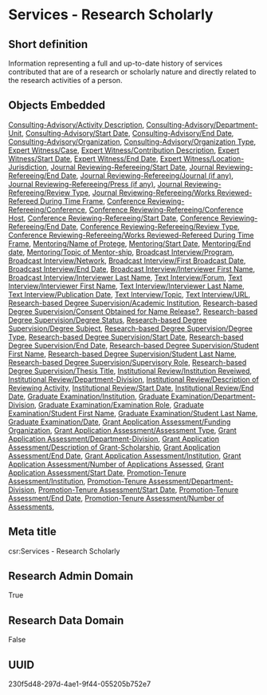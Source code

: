 # Services - Research Scholarly
## Short definition
Information representing a full and up-to-date history of services contributed that are of a research or scholarly nature and directly related to the research activities of a person.
## Objects Embedded
[Consulting-Advisory/Activity Description](../Object-Fields/Consulting-Advisory/Activity%20Description.md), [Consulting-Advisory/Department-Unit](../Object-Fields/Consulting-Advisory/Department-Unit.md), [Consulting-Advisory/Start Date](../Object-Fields/Consulting-Advisory/Start%20Date.md), [Consulting-Advisory/End Date](../Object-Fields/Consulting-Advisory/End%20Date.md), [Consulting-Advisory/Organization](../Object-Fields/Consulting-Advisory/Organization.md), [Consulting-Advisory/Organization Type](../Object-Fields/Consulting-Advisory/Organization%20Type.md), [Expert Witness/Case](../Object-Fields/Expert%20Witness/Case.md), [Expert Witness/Contribution Description](../Object-Fields/Expert%20Witness/Contribution%20Description.md), [Expert Witness/Start Date](../Object-Fields/Expert%20Witness/Start%20Date.md), [Expert Witness/End Date](../Object-Fields/Expert%20Witness/End%20Date.md), [Expert Witness/Location-Jurisdiction](../Object-Fields/Expert%20Witness/Location-Jurisdiction.md), [Journal Reviewing-Refereeing/Start Date](../Object-Fields/Journal%20Reviewing-Refereeing/Start%20Date.md), [Journal Reviewing-Refereeing/End Date](../Object-Fields/Journal%20Reviewing-Refereeing/End%20Date.md), [Journal Reviewing-Refereeing/Journal (if any)](../Object-Fields/Journal%20Reviewing-Refereeing/Journal%20(if%20any).md), [Journal Reviewing-Refereeing/Press (if any)](../Object-Fields/Journal%20Reviewing-Refereeing/Press%20(if%20any).md), [Journal Reviewing-Refereeing/Review Type](../Object-Fields/Journal%20Reviewing-Refereeing/Review%20Type.md), [Journal Reviewing-Refereeing/Works Reviewed-Refereed During Time Frame](../Object-Fields/Journal%20Reviewing-Refereeing/Works%20Reviewed-Refereed%20During%20Time%20Frame.md), [Conference Reviewing-Refereeing/Conference](../Object-Fields/Conference%20Reviewing-Refereeing/Conference.md), [Conference Reviewing-Refereeing/Conference Host](../Object-Fields/Conference%20Reviewing-Refereeing/Conference%20Host.md), [Conference Reviewing-Refereeing/Start Date](../Object-Fields/Conference%20Reviewing-Refereeing/Start%20Date.md), [Conference Reviewing-Refereeing/End Date](../Object-Fields/Conference%20Reviewing-Refereeing/End%20Date.md), [Conference Reviewing-Refereeing/Review Type](../Object-Fields/Conference%20Reviewing-Refereeing/Review%20Type.md), [Conference Reviewing-Refereeing/Works Reviewed-Refereed During Time Frame](../Object-Fields/Conference%20Reviewing-Refereeing/Works%20Reviewed-Refereed%20During%20Time%20Frame.md), [Mentoring/Name of Protege](../Object-Fields/Mentoring/Name%20of%20Protege.md), [Mentoring/Start Date](../Object-Fields/Mentoring/Start%20Date.md), [Mentoring/End date](../Object-Fields/Mentoring/End%20date.md), [Mentoring/Topic of Mentor-ship](../Object-Fields/Mentoring/Topic%20of%20Mentor-ship.md), [Broadcast Interview/Program](../Object-Fields/Broadcast%20Interview/Program.md), [Broadcast Interview/Network](../Object-Fields/Broadcast%20Interview/Network.md), [Broadcast Interview/First Broadcast Date](../Object-Fields/Broadcast%20Interview/First%20Broadcast%20Date.md), [Broadcast Interview/End Date](../Object-Fields/Broadcast%20Interview/End%20Date.md), [Broadcast Interview/Interviewer First Name](../Object-Fields/Broadcast%20Interview/Interviewer%20First%20Name.md), [Broadcast Interview/Interviewer Last Name](../Object-Fields/Broadcast%20Interview/Interviewer%20Last%20Name.md), [Text Interview/Forum](../Object-Fields/Text%20Interview/Forum.md), [Text Interview/Interviewer First Name](../Object-Fields/Text%20Interview/Interviewer%20First%20Name.md), [Text Interview/Interviewer Last Name](../Object-Fields/Text%20Interview/Interviewer%20Last%20Name.md), [Text Interview/Publication Date](../Object-Fields/Text%20Interview/Publication%20Date.md), [Text Interview/Topic](../Object-Fields/Text%20Interview/Topic.md), [Text Interview/URL](../Object-Fields/Text%20Interview/URL.md), [Research-based Degree Supervision/Academic Institution](../Object-Fields/Research-based%20Degree%20Supervision/Academic%20Institution.md), [Research-based Degree Supervision/Consent Obtained for Name Release?](../Object-Fields/Research-based%20Degree%20Supervision/Consent%20Obtained%20for%20Name%20Release?.md), [Research-based Degree Supervision/Degree Status](../Object-Fields/Research-based%20Degree%20Supervision/Degree%20Status.md), [Research-based Degree Supervision/Degree Subject](../Object-Fields/Research-based%20Degree%20Supervision/Degree%20Subject.md), [Research-based Degree Supervision/Degree Type](../Object-Fields/Research-based%20Degree%20Supervision/Degree%20Type.md), [Research-based Degree Supervision/Start Date](../Object-Fields/Research-based%20Degree%20Supervision/Start%20Date.md), [Research-based Degree Supervision/End Date](../Object-Fields/Research-based%20Degree%20Supervision/End%20Date.md), [Research-based Degree Supervision/Student First Name](../Object-Fields/Research-based%20Degree%20Supervision/Student%20First%20Name.md), [Research-based Degree Supervision/Student Last Name](../Object-Fields/Research-based%20Degree%20Supervision/Student%20Last%20Name.md), [Research-based Degree Supervision/Supervisory Role](../Object-Fields/Research-based%20Degree%20Supervision/Supervisory%20Role.md), [Research-based Degree Supervision/Thesis Title](../Object-Fields/Research-based%20Degree%20Supervision/Thesis%20Title.md), [Institutional Review/Institution Reveiwed](../Object-Fields/Institutional%20Review/Institution%20Reveiwed.md), [Institutional Review/Department-Division](../Object-Fields/Institutional%20Review/Department-Division.md), [Institutional Review/Description of Reviewing Activity](../Object-Fields/Institutional%20Review/Description%20of%20Reviewing%20Activity.md), [Institutional Review/Start Date](../Object-Fields/Institutional%20Review/Start%20Date.md), [Institutional Review/End Date](../Object-Fields/Institutional%20Review/End%20Date.md), [Graduate Examination/Institution](../Object-Fields/Graduate%20Examination/Institution.md), [Graduate Examination/Department-Division](../Object-Fields/Graduate%20Examination/Department-Division.md), [Graduate Examination/Examination Role](../Object-Fields/Graduate%20Examination/Examination%20Role.md), [Graduate Examination/Student First Name](../Object-Fields/Graduate%20Examination/Student%20First%20Name.md), [Graduate Examination/Student Last Name](../Object-Fields/Graduate%20Examination/Student%20Last%20Name.md), [Graduate Examination/Date](../Object-Fields/Graduate%20Examination/Date.md), [Grant Application Assessment/Funding Organization](../Object-Fields/Grant%20Application%20Assessment/Funding%20Organization.md), [Grant Application Assessment/Assessment Type](../Object-Fields/Grant%20Application%20Assessment/Assessment%20Type.md), [Grant Application Assessment/Department-Division](../Object-Fields/Grant%20Application%20Assessment/Department-Division.md), [Grant Application Assessment/Description of Grant-Scholarship](../Object-Fields/Grant%20Application%20Assessment/Description%20of%20Grant-Scholarship.md), [Grant Application Assessment/End Date](../Object-Fields/Grant%20Application%20Assessment/End%20Date.md), [Grant Application Assessment/Institution](../Object-Fields/Grant%20Application%20Assessment/Institution.md), [Grant Application Assessment/Number of Applications Assessed](../Object-Fields/Grant%20Application%20Assessment/Number%20of%20Applications%20Assessed.md), [Grant Application Assessment/Start Date](../Object-Fields/Grant%20Application%20Assessment/Start%20Date.md), [Promotion-Tenure Assessment/Institution](../Object-Fields/Promotion-Tenure%20Assessment/Institution.md), [Promotion-Tenure Assessment/Department-Division](../Object-Fields/Promotion-Tenure%20Assessment/Department-Division.md), [Promotion-Tenure Assessment/Start Date](../Object-Fields/Promotion-Tenure%20Assessment/Start%20Date.md), [Promotion-Tenure Assessment/End Date](../Object-Fields/Promotion-Tenure%20Assessment/End%20Date.md), [Promotion-Tenure Assessment/Number of Assessments](../Object-Fields/Promotion-Tenure%20Assessment/Number%20of%20Assessments.md), 
## Meta title
csr:Services - Research Scholarly
## Research Admin Domain
True
## Research Data Domain
False
## UUID
230f5d48-297d-4ae1-9f44-055205b752e7
